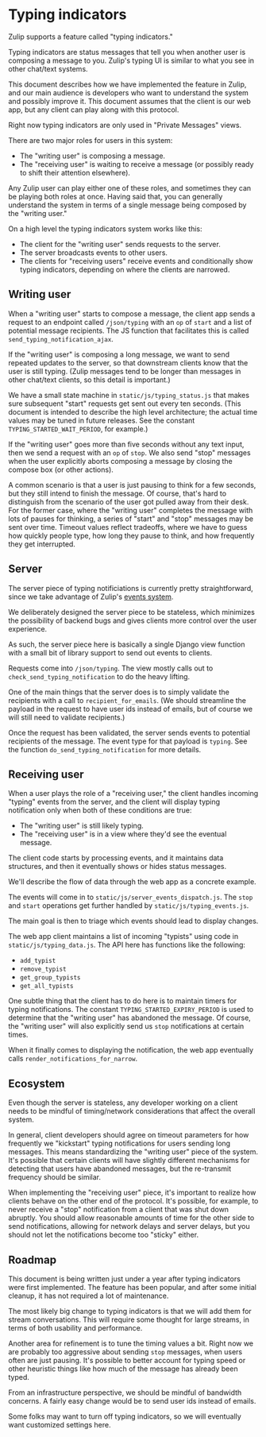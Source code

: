 # Typing indicators

Zulip supports a feature called "typing indicators."

Typing indicators are status messages that tell you when
another user is composing a message to you.  Zulip's typing UI
is similar to what you see in other chat/text systems.

This document describes how we have implemented the feature in Zulip,
and our main audience is developers who want to understand the
system and possibly improve it.  This document assumes that the
client is our web app, but any client can play along with this
protocol.

Right now typing indicators are only used in "Private Messages"
views.

There are two major roles for users in this system:

* The "writing user" is composing a message.
* The "receiving user" is waiting to receive a message (or possibly
  ready to shift their attention elsewhere).

Any Zulip user can play either one of these roles, and sometimes
they can be playing both roles at once.  Having said that, you
can generally understand the system in terms of a single message
being composed by the "writing user."

On a high level the typing indicators system works like this:

* The client for the "writing user" sends requests to the server.
* The server broadcasts events to other users.
* The clients for "receiving users" receive events and conditionally
  show typing indicators, depending on where the clients are narrowed.

## Writing user

When a "writing user" starts to compose a message, the client app
sends a request to an endpoint called `/json/typing` with an `op`
of `start` and a list of potential message recipients. The JS
function that facilitates this is called `send_typing_notification_ajax`.

If the "writing user" is composing a long message, we want to send
repeated updates to the server, so that downstream clients know that the
user is still typing.  (Zulip messages tend to be longer than
messages in other chat/text clients, so this detail is important.)

We have a small state machine in `static/js/typing_status.js` that
makes sure subsequent "start" requests get sent out every ten
seconds.  (This document is intended to describe the high level
architecture; the actual time values may be tuned in future releases.
See the constant `TYPING_STARTED_WAIT_PERIOD`, for example.)

If the "writing user" goes more than five seconds without any text
input, then we send a request with an `op` of `stop`.  We also send
"stop" messages when the user explicitly aborts composing a message
by closing the compose box (or other actions).

A common scenario is that a user is just pausing to think for a few
seconds, but they still intend to finish the message.  Of course,
that's hard to distinguish from the scenario of the user got pulled
away from their desk.  For the former case, where the "writing user"
completes the message with lots of pauses for thinking, a series of
"start" and "stop" messages may be sent over time.  Timeout values
reflect tradeoffs, where we have to guess how quickly people type,
how long they pause to think, and how frequently they get interrupted.

## Server

The server piece of typing notificiations is currently pretty
straightforward, since we take advantage of Zulip's
[events system](../subsystems/events-system.md).

We deliberately designed the server piece to be stateless,
which minimizes the possibility of backend bugs and gives clients
more control over the user experience.

As such, the server piece here is basically a single Django view
function with a small bit of library support to send out events
to clients.

Requests come into `/json/typing`.  The view mostly calls out
to `check_send_typing_notification` to do the heavy lifting.

One of the main things that the server does is to simply validate
the recipients with a call to `recipient_for_emails`.  (We should
streamline the payload in the request to have user ids instead of
emails, but of course we will still need to validate recipients.)

Once the request has been validated, the server sends events to
potential recipients of the message.  The event type for that
payload is `typing`.  See the function `do_send_typing_notification`
for more details.

## Receiving user

When a user plays the role of a "receiving user," the client handles
incoming "typing" events from the server, and the client will
display typing notification only when both of these conditions are
true:

* The "writing user" is still likely typing.
* The "receiving user" is in a view where they'd see the eventual
  message.

The client code starts by processing events, and it maintains data
structures, and then it eventually shows or hides status messages.

We'll describe the flow of data through the web app
as a concrete example.

The events will come in to `static/js/server_events_dispatch.js`.
The `stop` and `start` operations get further handled by
`static/js/typing_events.js`.

The main goal is then to triage which events should lead to
display changes.

The web app client maintains a list of incoming "typists" using
code in `static/js/typing_data.js`.  The API here has functions
like the following:

* `add_typist`
* `remove_typist`
* `get_group_typists`
* `get_all_typists`

One subtle thing that the client has to do here is to maintain
timers for typing notifications.  The constant
`TYPING_STARTED_EXPIRY_PERIOD` is used to determine that the
"writing user" has abandoned the message.  Of course, the
"writing user" will also explicitly send us `stop` notifications
at certain times.

When it finally comes to displaying the notification, the web
app eventually calls `render_notifications_for_narrow`.

## Ecosystem

Even though the server is stateless, any developer working on
a client needs to be mindful of timing/network considerations
that affect the overall system.

In general, client developers should agree on timeout parameters
for how frequently we "kickstart" typing notifications for users
sending long messages.  This means standardizing the "writing
user" piece of the system.  It's possible that certain clients
will have slightly different mechanisms for detecting that users
have abandoned messages, but the re-transmit frequency should be
similar.

When implementing the "receiving user" piece, it's important to
realize how clients behave on the other end of the protocol. It's
possible, for example, to never receive a "stop" notification
from a client that was shut down abruptly.  You should allow
reasonable amounts of time for the other side to send notifications,
allowing for network delays and server delays, but you should
not let the notifications become too "sticky" either.

## Roadmap

This document is being written just under a year after typing
indicators were first implemented.  The feature has been popular,
and after some initial cleanup, it has not required a lot of
maintenance.

The most likely big change to typing indicators is that we will
add them for stream conversations.  This will require some thought
for large streams, in terms of both usability and performance.

Another area for refinement is to tune the timing values a bit.
Right now we are probably too aggressive about sending `stop`
messages, when users often are just pausing.  It's possible
to better account for typing speed or other heuristic things
like how much of the message has already been typed.

From an infrastructure perspective, we should be mindful of
bandwidth concerns.  A fairly easy change would be to send
user ids instead of emails.

Some folks may want to turn off typing indicators, so we will
eventually want customized settings here.
